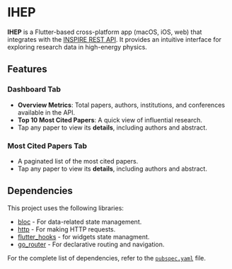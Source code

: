 # IHEP

**IHEP** is a Flutter-based cross-platform app (macOS, iOS, web) that integrates with the [INSPIRE REST API](https://github.com/inspirehep/rest-api-doc). It provides an intuitive interface for exploring research data in high-energy physics.

## Features

### Dashboard Tab
- **Overview Metrics**: Total papers, authors, institutions, and conferences available in the API.
- **Top 10 Most Cited Papers**: A quick view of influential research.
- Tap any paper to view its **details**, including authors and abstract.

### Most Cited Papers Tab
- A paginated list of the most cited papers.
- Tap any paper to view its **details**, including authors and abstract.

## Dependencies

This project uses the following libraries:

- [bloc](https://pub.dev/packages/bloc) - For data-related state management.
- [http](https://pub.dev/packages/http) - For making HTTP requests.
- [flutter_hooks](https://pub.dev/packages/flutter_hooks) - for widgets state managment.
- [go_router](https://pub.dev/packages/go_router) - For declarative routing and navigation.

For the complete list of dependencies, refer to the [`pubspec.yaml`](pubspec.yaml) file.
